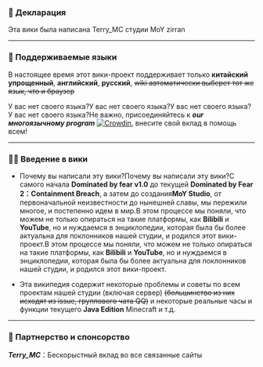 ### 📣 Декларация

Эта вики была написана Terry_MC студии MoY zirran

---

### 📄 Поддерживаемые языки

В настоящее время этот вики-проект поддерживает только **китайский упрощенный**, **английский**, **русский**, ~~wiki автоматически выберет тот же язык, что и браузер~~

У вас нет своего языка?У вас нет своего языка?У вас нет своего языка?У вас нет своего языка?Не важно, присоединяйтесь к **_our многоязычному program_** [![Crowdin](https://badges.crowdin.net/moywiki/localized.svg)](https://crowdin.com/project/moywiki), внесите свой вклад в помощь всем!

---

### 😶‍🌫️ Введение в вики

- Почему вы написали эту вики?Почему вы написали эту вики?С самого начала **Dominated by fear v1.0** до текущей **Dominated by Fear 2：Containment Breach**, а затем до создания**MoY Studio**, от первоначальной неизвестности до нынешней славы, мы пережили многое, и постепенно идем в мир.В этом процессе мы поняли, что можем не только опираться на такие платформы, как **Bilibili** и **YouTube**, но и нуждаемся в энциклопедии, которая была бы более актуальна для поклонников нашей студии, и родился этот вики-проект.В этом процессе мы поняли, что можем не только опираться на такие платформы, как **Bilibili** и **YouTube**, но и нуждаемся в энциклопедии, которая была бы более актуальна для поклонников нашей студии, и родился этот вики-проект.

- Эта википедия содержит некоторые проблемы и советы по всем проектам нашей студии (включая сервер) ~~(большинство из них исходят из issue, группового чата QQ)~~ и некоторые реальные часы и функции текущего **Java Edition** Minecraft и т.д.

---

### 🤝 Партнерство и спонсорство

**_Terry_MC_**：Бескорыстный вклад во все связанные сайты
